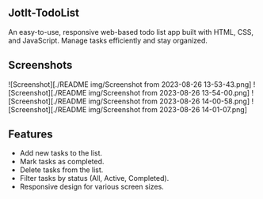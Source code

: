 ## JotIt-TodoList
An easy-to-use, responsive web-based todo list app built with HTML, CSS, and JavaScript. Manage tasks efficiently and stay organized.


## Screenshots
![Screenshot][./README img/Screenshot from 2023-08-26 13-53-43.png]
![Screenshot][./README img/Screenshot from 2023-08-26 13-54-00.png]
![Screenshot][./README img/Screenshot from 2023-08-26 14-00-58.png]
![Screenshot][./README img/Screenshot from 2023-08-26 14-01-07.png]


## Features
- Add new tasks to the list.
- Mark tasks as completed.
- Delete tasks from the list.
- Filter tasks by status (All, Active, Completed).
- Responsive design for various screen sizes.
